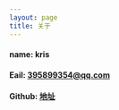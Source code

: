 ```yaml
---
layout: page
title: 关于
---
```


#### name: kris
#### Eail: 395899354@qq.com
#### Github: [地址](https://github.com/krisQT)

